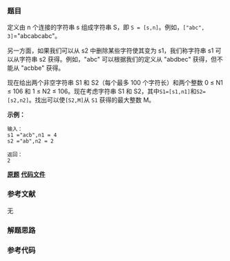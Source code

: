 ### 题目
定义由 n 个连接的字符串 s 组成字符串 S，即 `S = [s,n]`。例如，`["abc", 3]`="abcabcabc"。

另一方面，如果我们可以从 s2 中删除某些字符使其变为 s1，我们称字符串 s1 可以从字符串 s2 获得。例如，"abc" 可以根据我们的定义从
"abdbec" 获得，但不能从 "acbbe" 获得。

现在给出两个非空字符串 S1 和 S2（每个最多 100 个字符长）和两个整数 0 ≤ N1 ≤ 106 和 1 ≤ N2 ≤ 106。现在考虑字符串 S1
和 S2，其中`S1=[s1,n1]`和`S2=[s2,n2]`。找出可以使`[S2,M]`从 `S1` 获得的最大整数 M。

**示例：**

    
    
    输入：
    s1 ="acb",n1 = 4
    s2 ="ab",n2 = 2
    
    返回：
    2
    

 **[原题](https://leetcode-cn.com/problems/count-the-repetitions/)**    **[代码文件]()**


### 参考文献
无

### 解题思路




### 参考代码

```go


```





